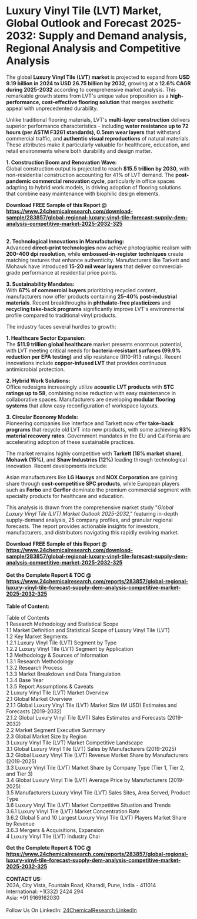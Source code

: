 <h1>Luxury Vinyl Tile (LVT) Market, Global Outlook and Forecast 2025-2032: Supply and Demand analysis, Regional Analysis and Competitive Analysis</h1><p>The global <strong>Luxury Vinyl Tile (LVT) market</strong> is projected to expand from <strong>USD 9.19 billion in 2024 to USD 26.75 billion by 2032</strong>, growing at a <strong>12.6% CAGR during 2025-2032</strong> according to comprehensive market analysis. This remarkable growth stems from LVT's unique value proposition as a <strong>high-performance, cost-effective flooring solution</strong> that merges aesthetic appeal with unprecedented durability.</p><p>Unlike traditional flooring materials, LVT's <strong>multi-layer construction</strong> delivers superior performance characteristics - including <strong>water resistance up to 72 hours (per ASTM F3261 standards), 0.5mm wear layers</strong> that withstand commercial traffic, and <strong>authentic visual reproductions</strong> of natural materials. These attributes make it particularly valuable for healthcare, education, and retail environments where both durability and design matter.</p><p><strong>1. Construction Boom and Renovation Wave:</strong><br>
Global construction output is projected to reach <strong>$15.5 trillion by 2030</strong>, with non-residential construction accounting for 41% of LVT demand. The <strong>post-pandemic commercial renovation cycle</strong>, particularly in office spaces adapting to hybrid work models, is driving adoption of flooring solutions that combine easy maintenance with biophilic design elements.</p><div><b>Download FREE Sample of this Report @ 
            <a href="https://www.24chemicalresearch.com/download-sample/283857/global-regional-luxury-vinyl-tile-forecast-supply-dem-analysis-competitive-market-2025-2032-325">
            https://www.24chemicalresearch.com/download-sample/283857/global-regional-luxury-vinyl-tile-forecast-supply-dem-analysis-competitive-market-2025-2032-325</a></b></div><br><p><strong>2. Technological Innovations in Manufacturing:</strong><br>
Advanced <strong>direct-print technologies</strong> now achieve photographic realism with <strong>200-400 dpi resolution</strong>, while <strong>embossed-in-register techniques</strong> create matching textures that enhance authenticity. Manufacturers like Tarkett and Mohawk have introduced <strong>15-20 mil wear layers</strong> that deliver commercial-grade performance at residential price points.</p><p><strong>3. Sustainability Mandates:</strong><br>
With <strong>67% of commercial buyers</strong> prioritizing recycled content, manufacturers now offer products containing <strong>25-40% post-industrial materials</strong>. Recent breakthroughs in <strong>phthalate-free plasticizers</strong> and <strong>recycling take-back programs</strong> significantly improve LVT's environmental profile compared to traditional vinyl products.</p><p>The industry faces several hurdles to growth:</p><p><strong>1. Healthcare Sector Expansion:</strong><br>
The <strong>$11.9 trillion global healthcare</strong> market presents enormous potential, with LVT meeting critical needs for <strong>bacteria-resistant surfaces (99.9% reduction per EPA testing)</strong> and slip resistance (R10-R13 ratings). Recent innovations include <strong>copper-infused LVT</strong> that provides continuous antimicrobial protection.</p><p><strong>2. Hybrid Work Solutions:</strong><br>
Office redesigns increasingly utilize <strong>acoustic LVT products</strong> with <strong>STC ratings up to 58</strong>, combining noise reduction with easy maintenance in collaborative spaces. Manufacturers are developing <strong>modular flooring systems</strong> that allow easy reconfiguration of workspace layouts.</p><p><strong>3. Circular Economy Models:</strong><br>
Pioneering companies like Interface and Tarkett now offer <strong>take-back programs</strong> that recycle old LVT into new products, with some achieving <strong>93% material recovery rates</strong>. Government mandates in the EU and California are accelerating adoption of these sustainable practices.</p><p>The market remains highly competitive with <strong>Tarkett (18% market share)</strong>, <strong>Mohawk (15%)</strong>, and <strong>Shaw Industries (12%)</strong> leading through technological innovation. Recent developments include:</p><p>Asian manufacturers like <strong>LG Hausys</strong> and <strong>NOX Corporation</strong> are gaining share through <strong>cost-competitive SPC products</strong>, while European players such as <strong>Forbo</strong> and <strong>Gerflor</strong> dominate the premium commercial segment with specialty products for healthcare and education.</p><p>This analysis is drawn from the comprehensive market study "<em>Global Luxury Vinyl Tile (LVT) Market Outlook 2025-2032</em>," featuring in-depth supply-demand analysis, 25 company profiles, and granular regional forecasts. The report provides actionable insights for investors, manufacturers, and distributors navigating this rapidly evolving market.</p><div><b>Download FREE Sample of this Report @ 
            <a href="https://www.24chemicalresearch.com/download-sample/283857/global-regional-luxury-vinyl-tile-forecast-supply-dem-analysis-competitive-market-2025-2032-325">
            https://www.24chemicalresearch.com/download-sample/283857/global-regional-luxury-vinyl-tile-forecast-supply-dem-analysis-competitive-market-2025-2032-325</a></b></div><br><div><b>Get the Complete Report & TOC @ 
            <a href="https://www.24chemicalresearch.com/reports/283857/global-regional-luxury-vinyl-tile-forecast-supply-dem-analysis-competitive-market-2025-2032-325">
            https://www.24chemicalresearch.com/reports/283857/global-regional-luxury-vinyl-tile-forecast-supply-dem-analysis-competitive-market-2025-2032-325</a></b></div><br>
            <b>Table of Content:</b><p>Table of Contents<br />
1 Research Methodology and Statistical Scope<br />
1.1 Market Definition and Statistical Scope of Luxury Vinyl Tile (LVT)<br />
1.2 Key Market Segments<br />
1.2.1 Luxury Vinyl Tile (LVT) Segment by Type<br />
1.2.2 Luxury Vinyl Tile (LVT) Segment by Application<br />
1.3 Methodology & Sources of Information<br />
1.3.1 Research Methodology<br />
1.3.2 Research Process<br />
1.3.3 Market Breakdown and Data Triangulation<br />
1.3.4 Base Year<br />
1.3.5 Report Assumptions & Caveats<br />
2 Luxury Vinyl Tile (LVT) Market Overview<br />
2.1 Global Market Overview<br />
2.1.1 Global Luxury Vinyl Tile (LVT) Market Size (M USD) Estimates and Forecasts (2019-2032)<br />
2.1.2 Global Luxury Vinyl Tile (LVT) Sales Estimates and Forecasts (2019-2032)<br />
2.2 Market Segment Executive Summary<br />
2.3 Global Market Size by Region<br />
3 Luxury Vinyl Tile (LVT) Market Competitive Landscape<br />
3.1 Global Luxury Vinyl Tile (LVT) Sales by Manufacturers (2019-2025)<br />
3.2 Global Luxury Vinyl Tile (LVT) Revenue Market Share by Manufacturers (2019-2025)<br />
3.3 Luxury Vinyl Tile (LVT) Market Share by Company Type (Tier 1, Tier 2, and Tier 3)<br />
3.4 Global Luxury Vinyl Tile (LVT) Average Price by Manufacturers (2019-2025)<br />
3.5 Manufacturers Luxury Vinyl Tile (LVT) Sales Sites, Area Served, Product Type<br />
3.6 Luxury Vinyl Tile (LVT) Market Competitive Situation and Trends<br />
3.6.1 Luxury Vinyl Tile (LVT) Market Concentration Rate<br />
3.6.2 Global 5 and 10 Largest Luxury Vinyl Tile (LVT) Players Market Share by Revenue<br />
3.6.3 Mergers & Acquisitions, Expansion<br />
4 Luxury Vinyl Tile (LVT) Industry Chai</p><div><b>Get the Complete Report & TOC @ 
            <a href="https://www.24chemicalresearch.com/reports/283857/global-regional-luxury-vinyl-tile-forecast-supply-dem-analysis-competitive-market-2025-2032-325">
            https://www.24chemicalresearch.com/reports/283857/global-regional-luxury-vinyl-tile-forecast-supply-dem-analysis-competitive-market-2025-2032-325</a></b></div><br><b>CONTACT US:</b><br>
            203A, City Vista, Fountain Road, Kharadi, Pune, India - 411014<br>
            International: +1(332) 2424 294<br>
            Asia: +91 9169162030 <br><br>
            Follow Us On LinkedIn: <a href="https://www.linkedin.com/company/24chemicalresearch/">24ChemicalResearch LinkedIn</a>